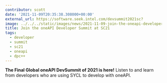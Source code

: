 ```yaml
---
contributor: scott
date: '2021-11-09T20:35:38.308000+00:00'
external_url: https://software.seek.intel.com/devsummit2021sc?
image: ../../../static/images/news/2021-11-09-join-the-oneapi-developer-summit-at-sc21.webp
title: Join the oneAPI Developer Summit at SC21
tags:
  - developer
  - summit
  - sc21
  - oneapi
  - dpc++
---
```


**The Final Global oneAPI DevSummit of 2021 is here!** Listen to and learn from developers who are using SYCL to develop
with oneAPI.  
